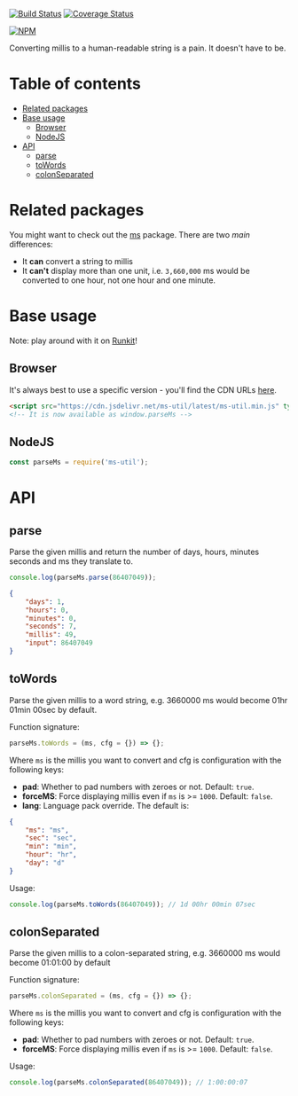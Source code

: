 [![Build Status](https://travis-ci.org/Alorel/node-ms-util.svg?branch=master)](https://travis-ci.org/Alorel/node-ms-util)
[![Coverage Status](https://coveralls.io/repos/github/Alorel/node-ms-util/badge.svg?branch=master)](https://coveralls.io/github/Alorel/node-ms-util?branch=master)

[![NPM](https://nodei.co/npm/ms-util.png?downloads=false&downloadRank=false&stars=false)](https://www.npmjs.com/package/ms-util/)

Converting millis to a human-readable string is a pain. It doesn't have to be.

# Table of contents

<!-- START doctoc generated TOC please keep comment here to allow auto update -->
<!-- DON'T EDIT THIS SECTION, INSTEAD RE-RUN doctoc TO UPDATE -->


- [Related packages](#related-packages)
- [Base usage](#base-usage)
  - [Browser](#browser)
  - [NodeJS](#nodejs)
- [API](#api)
  - [parse](#parse)
  - [toWords](#towords)
  - [colonSeparated](#colonseparated)

<!-- END doctoc generated TOC please keep comment here to allow auto update -->

# Related packages

You might want to check out the [ms](https://www.npmjs.com/package/ms) package. There are two *main* differences:

  - It **can** convert a string to millis
  - It **can't** display more than one unit, i.e. `3,660,000` ms would be converted to one hour, not one hour and one minute.
  
# Base usage

Note: play around with it on [Runkit](https://runkit.com/npm/ms-util)!

## Browser

It's always best to use a specific version - you'll find the CDN URLs [here](https://www.jsdelivr.com/projects/ms-util).

```html
<script src="https://cdn.jsdelivr.net/ms-util/latest/ms-util.min.js" type="application/javascript"></script>
<!-- It is now available as window.parseMs -->
```

## NodeJS

```js
const parseMs = require('ms-util');
```

# API
## parse
Parse the given millis and return the number of days, hours, minutes seconds and ms they translate to.
```js
console.log(parseMs.parse(86407049));
```
```json
{
    "days": 1,
    "hours": 0,
    "minutes": 0,
    "seconds": 7,
    "millis": 49,
    "input": 86407049
}
```
## toWords
Parse the given millis to a word string, e.g. 3660000 ms would become 01hr 01min 00sec by default.

Function signature:

```js
parseMs.toWords = (ms, cfg = {}) => {};
```

Where `ms` is the millis you want to convert and cfg is configuration with the following keys:

  - **pad**: Whether to pad numbers with zeroes or not. Default: `true`.
  - **forceMS**: Force displaying millis even if `ms` is >= `1000`. Default: `false`.
  - **lang**: Language pack override. The default is:
  
```json
{
    "ms": "ms",
    "sec": "sec",
    "min": "min",
    "hour": "hr",
    "day": "d"
}
```

Usage:

```js
console.log(parseMs.toWords(86407049)); // 1d 00hr 00min 07sec
```

## colonSeparated
Parse the given millis to a colon-separated string, e.g. 3660000 ms would become 01:01:00 by default

Function signature:

```js
parseMs.colonSeparated = (ms, cfg = {}) => {};
```

Where `ms` is the millis you want to convert and cfg is configuration with the following keys:

  - **pad**: Whether to pad numbers with zeroes or not. Default: `true`.
  - **forceMS**: Force displaying millis even if `ms` is >= `1000`. Default: `false`.
  
Usage:

```js
console.log(parseMs.colonSeparated(86407049)); // 1:00:00:07
```